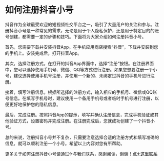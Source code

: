 # 如何注册抖音小号

抖音作为全球最受欢迎的短视频社交平台之一，吸引了大量用户的关注和参与。注册抖音小号是一种常见的需求，无论是用于个人隐私保护，还是用于特定目的的账号创建，都需要一定的步骤和技巧。下面将为大家介绍如何注册抖音小号。

首先，您需要下载并安装抖音App。在手机应用商店搜索“抖音”，下载并安装到您的手机上。安装完成后，打开抖音App。

其次，选择注册方式。在打开的抖音App界面中，选择“注册”按钮。在注册界面中，您可以选择使用手机号、微信、QQ等方式进行注册。如果您想要注册一个小号，建议选择使用手机号注册，并使用一个新的、未绑定过抖音的手机号进行注册。

接着，填写注册信息。根据所选择的注册方式，输入相应的手机号、微信或QQ账号信息。在填写手机号时，建议使用一个备用手机号或者临时手机号进行注册，以便更好地保护您的隐私信息。

最后，完成注册。按照抖音App的提示，填写并确认注册信息，完成手机验证或其他验证方式，设置密码并完成注册。在注册完成后，您就成功创建了一个抖音小号。

总的来说，注册抖音小号并不复杂，只需要注意选择合适的注册方式和填写准确的信息，就可以顺利注册一个小号。希望以上内容对您有所帮助。

更多关于如何注册抖音小号请通过✈与我们联系，感谢阅读，谢谢！[点✈这里联系](https://b.k02.cc)